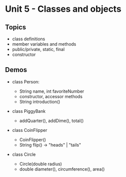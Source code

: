 # Unit 5 - Classes and objects

## Topics

- class definitions
- member variables and methods
- public/private, static, final
- constructor

## Demos

- class Person: 
    - String name, int favoriteNumber
    - constructor, accessor methods
    - String introduction() 

- class PiggyBank 
    - addQuarter(), addDime(), total()

- class CoinFlipper 
    - CoinFlipper()
    - String flip() -> "heads" | "tails"

- class Circle 
    - Circle(double radius)
    - double diameter(), circumference(), area()

